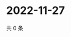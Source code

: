 # 2022-11-27

共 0 条

<!-- BEGIN WEIBO -->
<!-- 最后更新时间 Sun Nov 27 2022 20:08:14 GMT+0800 (China Standard Time) -->

<!-- END WEIBO -->
